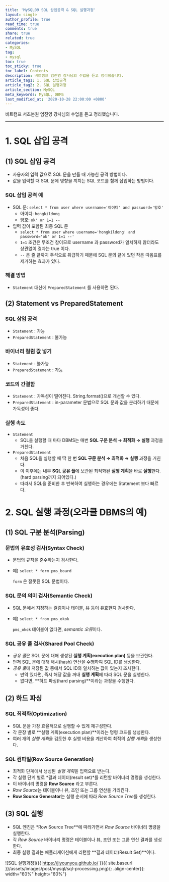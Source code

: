 ```yaml
---
title: 'MySQL09 SQL 삽입공격 & SQL 실행과정'
layout: single
author_profile: true
read_time: true
comments: true
share: true
related: true
categories:
- MySQL
tag:
- mysql
toc: true
toc_sticky: true
toc_label: Contents
description: 비트캠프 엄진영 강사님의 수업을 듣고 정리했습니다.
article_tag1: 1. SQL 삽입공격
article_tag2: 2. SQL 실행과정
article_section: MySQL
meta_keywords: MySQL, DBMS
last_modified_at: '2020-10-28 22:00:00 +0800'
---
```


비트캠프 서초본원 엄진영 강사님의 수업을 듣고 정리했습니다.

---
# 1. **SQL 삽입 공격**

## (1) SQL 삽입 공격

- 사용자의 입력 값으로 SQL 문을 만들 때 가능한 공격 방법이다.
- 값을 입력할 때 SQL 문에 영향을 끼치는 SQL 코드를 함께 삽입하는 방법이다.

### SQL 삽입 공격 예

- SQL 문: `select * from user where username='아이디' and password='암호'`
    - 아이디: `hongkildong`
    - 암호: `ok' or 1=1 --`
- 입력 값이 포함된 최종 SQL 문
    - `select * from user where username='hongkildong' and password='ok' or 1=1 --'`
    - `1=1` 조건은 무조건 참이므로 username 과 password가 일치하지 않더라도 상관없이 결과는 true 이다.
    - `--` 은 줄 끝까지 주석으로 취급하기 때문에 SQL 문의 끝에 있던 작은 따옴표를 제거하는 효과가 있다.

### 해결 방법

- `Statement` 대신에 `PreparedStatement` 를 사용하면 된다.

## (2) **Statement** vs **PreparedStatement**

### SQL 삽입 공격

- `Statement` : 가능
- `PreparedStatement` : 불가능

### 바이너리 컬럼 값 넣기

- `Statement` : 불가능
- `PreparedStatement` : 가능

### 코드의 간결함

- `Statement` : 가독성이 떨어진다. String.format()으로 개선할 수 있다.
- `PreparedStatement` : in-parameter 문법으로 SQL 문과 값을 분리하기 때문에 가독성이 좋다.

### 실행 속도

- `Statement`
    - SQL을 실행할 때 마다 DBMS는 매번 **SQL 구문 분석 → 최적화 → 실행** 과정을 거친다.
- `PreparedStatement`
    - 처음 SQL을 실행할 때 딱 한 번 **SQL 구문 분석 → 최적화 → 실행** 과정을 거친다.
    - 이 이후에는 내부 **SQL 공유 풀**에 보관된 최적화된 **실행 계획**을 바로 **실행**한다. (hard parsing까지 되어있다.)
    - 따라서 SQL을 준비한 후 반복하여 실행하는 경우에는 Statement 보다 빠르다.

# 2. **SQL 실행 과정(오라클 DBMS의 예)**

## (1) **SQL 구분 분석(Parsing)**

### **문법의 유효성 검사(Syntax Check)**

- 문법의 규칙을 준수하는지 검사한다.
- 예) `select * form pms_board`

    `form` 은 잘못된 SQL 문법이다.

### **SQL 문의 의미 검사(Semantic Check)**

- SQL 문에서 지정하는 컬럼이나 테이블, 뷰 등이 유효한지 검사한다.
- 예) `select * from pms_okok`

    `pms_okok` 테이블이 없다면, *semantic 오류*이다.

### **SQL 공유 풀 검사(Shared Pool Check)**

- *공유 풀*은 SQL 문에 대해 생성된 **실행 계획(execution plan)** 등을 보관한다.
- 먼저 SQL 문에 대해 해시(hash) 연산을 수행하여 SQL ID를 생성한다.
- *공유 풀*에 저장된 값 중에서 SQL ID와 일치하는 값이 있는지 조사한다.
    - 만약 있다면, 즉시 해당 값을 꺼내 **실행 계획**에 따라 SQL 문을 실행한다.
    - 없다면, **하드 파싱(hard parsing)**이라는 과정을 수행한다.

## (2) **하드 파싱**

### **SQL 최적화(Optimization)**

- SQL 문을 가장 효율적으로 실행할 수 있게 재구성한다.
- 각 문장 별로 **실행 계획(execution plan)**이라는 명령 코드를 생성한다.
- 여러 개의 *실행 계획*을 검토한 후 실행 비용을 계산하여 최적의 *실행 계획*을 생성한다.

### **SQL 컴파일(Row Source Generation)**

- 최적화 단계에서 생성된 *실행 계획*을 입력으로 받는다.
- 각 실행 단계 별로 *결과 데이터(result set)*를 리턴할 바이너리 명령을 생성한다.
- 이 바이너리 명령을 **Row Source** 라고 부른다.
- *Row Source*는 테이블이나 뷰, 조인 또는 그룹 연산을 가리킨다.
- **Row Source Generator**는 실행 순서에 따라 *Row Source Tree*를 생성한다.

## (3) SQL 실행

- SQL 엔진은 *Row Source Tree**에 따라가면서 *Row Source* 바이너리 명령을 실행한다.
- 각 *Row Source* 바이너리 명령은 테이블이나 뷰, 조인 또는 그룹 연산 결과를 생성한다.
- 최종 실행 결과는 애플리케이션에게 리턴할 **결과 데이터(Result Set)**이다.

![SQL 실행과정]({{ https://jiyounyou.github.io/ }}{{ site.baseurl }}/assets/images/post/mysql/sql-processing.png){: .align-center}{: width="60%" height="60%"}